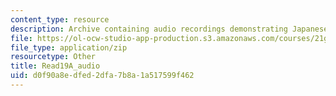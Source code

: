 ```yaml
---
content_type: resource
description: Archive containing audio recordings demonstrating Japanese pronunciation.
file: https://ol-ocw-studio-app-production.s3.amazonaws.com/courses/21g-504-japanese-iv-spring-2009/d0f90a8edfed2dfa7b8a1a517599f462_Read19A_audio.zip
file_type: application/zip
resourcetype: Other
title: Read19A_audio
uid: d0f90a8e-dfed-2dfa-7b8a-1a517599f462
---
```

